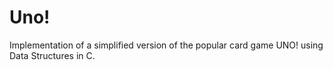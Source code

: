 # Uno!
<p>Implementation of a simplified version of the popular card game UNO! using Data Structures in C.</p>

